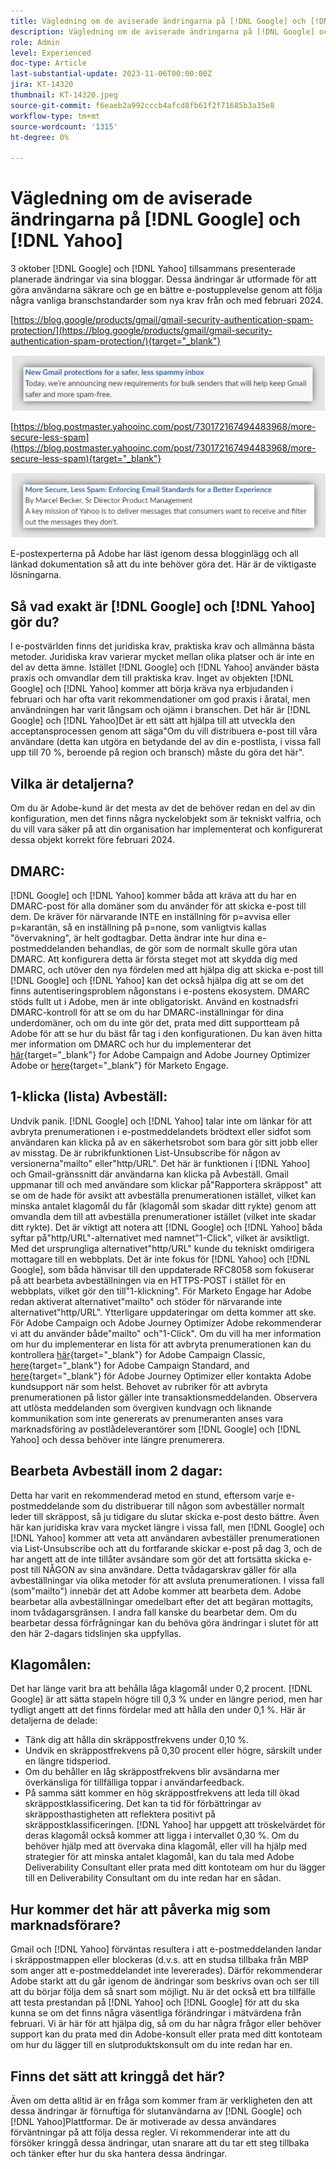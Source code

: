 ```yaml
---
title: Vägledning om de aviserade ändringarna på [!DNL Google] och [!DNL Yahoo]
description: Vägledning om de aviserade ändringarna på [!DNL Google] och [!DNL Yahoo]
role: Admin
level: Experienced
doc-type: Article
last-substantial-update: 2023-11-06T00:00:00Z
jira: KT-14320
thumbnail: KT-14320.jpeg
source-git-commit: f6eaeb2a992cccb4afcd8fb61f2f71685b3a35e8
workflow-type: tm+mt
source-wordcount: '1315'
ht-degree: 0%

---
```



# Vägledning om de aviserade ändringarna på [!DNL Google] och [!DNL Yahoo]

3 oktober [!DNL Google] och [!DNL Yahoo] tillsammans presenterade planerade ändringar via sina bloggar. Dessa ändringar är utformade för att göra användarna säkrare och ge en bättre e-postupplevelse genom att följa några vanliga branschstandarder som nya krav från och med februari 2024.

[https://blog.google/products/gmail/gmail-security-authentication-spam-protection/](https://blog.google/products/gmail/gmail-security-authentication-spam-protection/){target="_blank"}

![[!DNL Google] Meddelande](/help/assets/Gmail.png)

[https://blog.postmaster.yahooinc.com/post/730172167494483968/more-secure-less-spam](https://blog.postmaster.yahooinc.com/post/730172167494483968/more-secure-less-spam){target="_blank"}

![[!DNL Yahoo] Meddelande](/help/assets/Yahoo.png)

E-postexperterna på Adobe har läst igenom dessa blogginlägg och all länkad dokumentation så att du inte behöver göra det. Här är de viktigaste lösningarna.

## Så vad exakt är [!DNL Google] och [!DNL Yahoo] gör du?

I e-postvärlden finns det juridiska krav, praktiska krav och allmänna bästa metoder. Juridiska krav varierar mycket mellan olika platser och är inte en del av detta ämne. Istället [!DNL Google] och [!DNL Yahoo] använder bästa praxis och omvandlar dem till praktiska krav. Inget av objekten [!DNL Google] och [!DNL Yahoo] kommer att börja kräva nya erbjudanden i februari och har ofta varit rekommendationer om god praxis i åratal, men användningen har varit långsam och ojämn i branschen. Det här är [!DNL Google] och [!DNL Yahoo]Det är ett sätt att hjälpa till att utveckla den acceptansprocessen genom att säga&quot;Om du vill distribuera e-post till våra användare (detta kan utgöra en betydande del av din e-postlista, i vissa fall upp till 70 %, beroende på region och bransch) måste du göra det här&quot;.

## Vilka är detaljerna?

Om du är Adobe-kund är det mesta av det de behöver redan en del av din konfiguration, men det finns några nyckelobjekt som är tekniskt valfria, och du vill vara säker på att din organisation har implementerat och konfigurerat dessa objekt korrekt före februari 2024.

## DMARC:

[!DNL Google] och [!DNL Yahoo] kommer båda att kräva att du har en DMARC-post för alla domäner som du använder för att skicka e-post till dem. De kräver för närvarande INTE en inställning för p=avvisa eller p=karantän, så en inställning på p=none, som vanligtvis kallas &quot;övervakning&quot;, är helt godtagbar. Detta ändrar inte hur dina e-postmeddelanden behandlas, de gör som de normalt skulle göra utan DMARC. Att konfigurera detta är första steget mot att skydda dig med DMARC, och utöver den nya fördelen med att hjälpa dig att skicka e-post till [!DNL Google] och [!DNL Yahoo] kan det också hjälpa dig att se om det finns autentiseringsproblem någonstans i e-postens ekosystem.
DMARC stöds fullt ut i Adobe, men är inte obligatoriskt. Använd en kostnadsfri DMARC-kontroll för att se om du har DMARC-inställningar för dina underdomäner, och om du inte gör det, prata med ditt supportteam på Adobe för att se hur du bäst får tag i den konfigurationen. Du kan även hitta mer information om DMARC och hur du implementerar det [här](https://experienceleague.adobe.com/docs/deliverability-learn/deliverability-best-practice-guide/additional-resources/technotes/implement-dmarc.html?lang=sv){target="_blank"} for Adobe Campaign and Adobe Journey Optimizer Adobe or [here](https://experienceleague.adobe.com/docs/marketo/using/getting-started-with-marketo/setup/configure-protocols-for-marketo.html){target="_blank"} för Marketo Engage.

## 1-klicka (lista) Avbeställ:

Undvik panik. [!DNL Google] och [!DNL Yahoo] talar inte om länkar för att avbryta prenumerationen i e-postmeddelandets brödtext eller sidfot som användaren kan klicka på av en säkerhetsrobot som bara gör sitt jobb eller av misstag. De är rubrikfunktionen List-Unsubscribe för någon av versionerna&quot;mailto&quot; eller&quot;http/URL&quot;. Det här är funktionen i [!DNL Yahoo] och Gmail-gränssnitt där användarna kan klicka på Avbeställ. Gmail uppmanar till och med användare som klickar på&quot;Rapportera skräppost&quot; att se om de hade för avsikt att avbeställa prenumerationen istället, vilket kan minska antalet klagomål du får (klagomål som skadar ditt rykte) genom att omvandla dem till att avbeställa prenumerationer istället (vilket inte skadar ditt rykte).
Det är viktigt att notera att [!DNL Google] och [!DNL Yahoo] båda syftar på&quot;http/URL&quot;-alternativet med namnet&quot;1-Click&quot;, vilket är avsiktligt. Med det ursprungliga alternativet&quot;http/URL&quot; kunde du tekniskt omdirigera mottagare till en webbplats. Det är inte fokus för [!DNL Yahoo] och [!DNL Google], som båda hänvisar till den uppdaterade RFC8058 som fokuserar på att bearbeta avbeställningen via en HTTPS-POST i stället för en webbplats, vilket gör den till&quot;1-klickning&quot;.
För Marketo Engage har Adobe redan aktiverat alternativet&quot;mailto&quot; och stöder för närvarande inte alternativet&quot;http/URL&quot;. Ytterligare uppdateringar om detta kommer att ske.
För Adobe Campaign och Adobe Journey Optimizer Adobe rekommenderar vi att du använder både&quot;mailto&quot; och&quot;1-Click&quot;.
Om du vill ha mer information om hur du implementerar en lista för att avbryta prenumerationen kan du kontrollera [här](https://experienceleague.adobe.com/docs/deliverability-learn/deliverability-best-practice-guide/additional-resources/campaign/acc-technical-recommendations.html?lang=en#list-unsubscribe){target="_blank"} for Adobe Campaign Classic, [here](https://experienceleague.adobe.com/docs/experience-cloud-kcs/kbarticles/KA-14778.html?lang=en){target="_blank"} for Adobe Campaign Standard, and [here](https://experienceleague.adobe.com/docs/journey-optimizer/using/email/email-opt-out.html?lang=en){target="_blank"} för Adobe Journey Optimizer eller kontakta Adobe kundsupport när som helst.
Behovet av rubriker för att avbryta prenumerationen på listor gäller inte transaktionsmeddelanden. Observera att utlösta meddelanden som övergiven kundvagn och liknande kommunikation som inte genererats av prenumeranten anses vara marknadsföring av postlådeleverantörer som [!DNL Google] och [!DNL Yahoo] och dessa behöver inte längre prenumerera.

## Bearbeta Avbeställ inom 2 dagar:

Detta har varit en rekommenderad metod en stund, eftersom varje e-postmeddelande som du distribuerar till någon som avbeställer normalt leder till skräppost, så ju tidigare du slutar skicka e-post desto bättre. Även här kan juridiska krav vara mycket längre i vissa fall, men [!DNL Google] och [!DNL Yahoo] kommer att veta att användaren avbeställer prenumerationen via List-Unsubscribe och att du fortfarande skickar e-post på dag 3, och de har angett att de inte tillåter avsändare som gör det att fortsätta skicka e-post till NÅGON av sina användare.
Detta tvådagarskrav gäller för alla avbeställningar via olika metoder för att avsluta prenumerationen. I vissa fall (som&quot;mailto&quot;) innebär det att Adobe kommer att bearbeta dem. Adobe bearbetar alla avbeställningar omedelbart efter det att begäran mottagits, inom tvådagarsgränsen. I andra fall kanske du bearbetar dem. Om du bearbetar dessa förfrågningar kan du behöva göra ändringar i slutet för att den här 2-dagars tidslinjen ska uppfyllas.

## Klagomålen:

Det har länge varit bra att behålla låga klagomål under 0,2 procent. [!DNL Google] är att sätta stapeln högre till 0,3 % under en längre period, men har tydligt angett att det finns fördelar med att hålla den under 0,1 %. Här är detaljerna de delade:
* Tänk dig att hålla din skräppostfrekvens under 0,10 %.
* Undvik en skräppostfrekvens på 0,30 procent eller högre, särskilt under en längre tidsperiod.
* Om du behåller en låg skräppostfrekvens blir avsändarna mer överkänsliga för tillfälliga toppar i användarfeedback.
* På samma sätt kommer en hög skräppostfrekvens att leda till ökad skräppostklassificering. Det kan ta tid för förbättringar av skräpposthastigheten att reflektera positivt på skräppostklassificeringen.
  [!DNL Yahoo] har uppgett att tröskelvärdet för deras klagomål också kommer att ligga i intervallet 0,30 %.
Om du behöver hjälp med att övervaka dina klagomål, eller vill ha hjälp med strategier för att minska antalet klagomål, kan du tala med Adobe Deliverability Consultant eller prata med ditt kontoteam om hur du lägger till en Deliverability Consultant om du inte redan har en sådan.

## Hur kommer det här att påverka mig som marknadsförare?

Gmail och [!DNL Yahoo] förväntas resultera i att e-postmeddelanden landar i skräppostmappen eller blockeras (d.v.s. att en studsa tillbaka från MBP som anger att e-postmeddelandet inte levererades).
Därför rekommenderar Adobe starkt att du går igenom de ändringar som beskrivs ovan och ser till att du börjar följa dem så snart som möjligt. Nu är det också ett bra tillfälle att testa prestandan på [!DNL Yahoo] och [!DNL Google] för att du ska kunna se om det finns några väsentliga förändringar i mätvärdena från februari.
Vi är här för att hjälpa dig, så om du har några frågor eller behöver support kan du prata med din Adobe-konsult eller prata med ditt kontoteam om hur du lägger till en slutproduktskonsult om du inte redan har en.

## Finns det sätt att kringgå det här?

Även om detta alltid är en fråga som kommer fram är verkligheten den att dessa ändringar är förnuftiga för slutanvändarna av [!DNL Google] och [!DNL Yahoo]Plattformar. De är motiverade av dessa användares förväntningar på att följa dessa regler. Vi rekommenderar inte att du försöker kringgå dessa ändringar, utan snarare att du tar ett steg tillbaka och tänker efter hur du ska hantera dessa ändringar.
